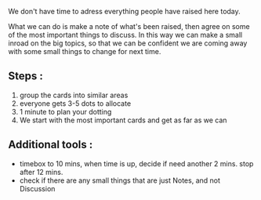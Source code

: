 We don't have time to adress everything people have raised here today. 

What we can do is make a note of what's been raised, then agree on some of the most important things to discuss.
In this way we can make a small inroad on the big topics, so that we can be confident we are coming away with some small things to change for next time. 

Steps : 
-------

1. group the cards into similar areas
2. everyone gets 3-5 dots to allocate
3. 1 minute to plan your dotting
4. We start with the most important cards and get as far as we can


Additional tools : 
------------------

- timebox to 10 mins, when time is up, decide if need another 2 mins. stop after 12 mins.
- check if there are any small things that are just Notes, and not Discussion


